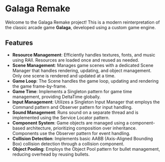# Galaga Remake

Welcome to the Galaga Remake project! This is a modern reinterpretation of the classic arcade game **Galaga**, developed using a custom game engine.

## Features

- **Resource Management**: Efficiently handles textures, fonts, and music using RAII. Resources are loaded once and reused as needed.
- **Scene Management**: Manages game scenes with a dedicated Scene Manager that handles rendering, updating, and object management. Only one scene is rendered and updated at a time.
- **Game Loop**: The Scene handles the game loop, updating and rendering the game frame-by-frame.
- **Game Time**: Implements a Singleton pattern for game time management, providing DeltaTime globally.
- **Input Management**: Utilizes a Singleton Input Manager that employs the Command pattern and Observer pattern for input handling.
- **Sound Management**: Runs sound on a separate thread and is implemented using the Service Locator pattern.
- **Component System**: Game objects are managed using a component-based architecture, prioritizing composition over inheritance. Components use the Observer pattern for event handling.
- **Collision Detection**: Implements basic AABB (Axis-Aligned Bounding Box) collision detection through a collision component.
- **Object Pooling**: Employs the Object Pool pattern for bullet management, reducing overhead by reusing bullets.